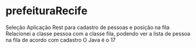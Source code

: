 # prefeituraRecife
Seleção
Aplicação Rest para cadastro de  pessoas e posição na fila 
Relacionei a classe pessoa com a classe fila, podendo ver a lista de pessoa na fila de acordo com cadastro
O Java é o 17
